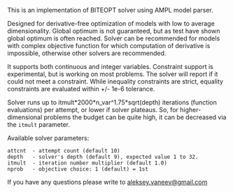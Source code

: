 This is an implementation of BITEOPT solver using AMPL model parser.

Designed for derivative-free optimization of models with low to average
dimensionality. Global optimum is not guaranteed, but as test have shown
global optimum is often reached. Solver can be recommended for models with
complex objective function for which computation of derivative is impossible,
otherwise other solvers are recommended.

It supports both continuous and integer variables. Constraint support is
experimental, but is working on most problems. The solver will report if it
could not meet a constraint. While inequality constraints are strict,
equality constraints are evaluated within +/- 1e-6 tolerance.

Solver runs up to itmult\*2000\*n_var^1.75\*sqrt(depth) iterations (function
evaluations) per attempt, or lower if solver plateaus. So, for
higher-dimensional problems the budget can be quite high, it can be decreased
via the `itmult` parameter.

Available solver parameters:

    attcnt  - attempt count (default 10)
    depth   - solver's depth (default 9), expected value 1 to 32.
    itmult  - iteration number multiplier (default 1.0)
    nprob   - objective choice: 1 (default) = 1st

If you have any questions please write to aleksey.vaneev@gmail.com
